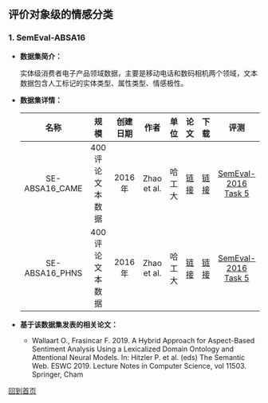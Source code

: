 &nbsp;
## 评价对象级的情感分类

### 1. SemEval-ABSA16
- <strong>数据集简介：</strong>

    实体级消费者电子产品领域数据，主要是移动电话和数码相机两个领域，文本数据包含人工标记的实体类型、属性类型、情感极性。

- <strong>数据集详情：</strong>

    |  名称 | 规模 | 创建日期 | 作者 | 单位 | 论文 | 下载 | 评测 |
    | :---: | :---:| :---: | :---: | :---: | :---: | :---: | :---: |
    | SE-ABSA16_CAME | 400评论文本数据 | 2016年 | Zhao et al. | 哈工大 | [链接](https://ieeexplore.ieee.org/document/6824679) | [链接](http://metashare.ilsp.gr:8080/repository/browse/semeval-2016-absa-mobile-phones-reviews-chinese-train-data-subtask-1/f651041268d411e59f7c842b2b6a04d77f78a1885b994740895c77b3fd15c69a/)| [SemEval-2016 Task 5](http://alt.qcri.org/semeval2016/task5/) |
    | SE-ABSA16_PHNS | 400评论文本数据 | 2016年 | Zhao et al. | 哈工大 | [链接](https://ieeexplore.ieee.org/document/6824679) | [链接](http://metashare.ilsp.gr:8080/repository/browse/semeval-2016-absa-mobile-phones-reviews-chinese-train-data-subtask-1/f651041268d411e59f7c842b2b6a04d77f78a1885b994740895c77b3fd15c69a/)| [SemEval-2016 Task 5](http://alt.qcri.org/semeval2016/task5/) |

- <strong>基于该数据集发表的相关论文：</strong>
    - Wallaart O., Frasincar F. 2019. A Hybrid Approach for Aspect-Based Sentiment Analysis Using a Lexicalized Domain Ontology and Attentional Neural Models. In: Hitzler P. et al. (eds) The Semantic Web. ESWC 2019. Lecture Notes in Computer Science, vol 11503. Springer, Cham



[回到首页](/en/dataset.md)
